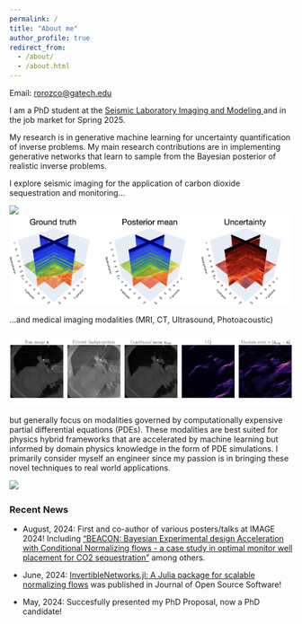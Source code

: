 ```yaml
---
permalink: /
title: "About me"
author_profile: true
redirect_from: 
  - /about/
  - /about.html
---
```

Email: rorozco@gatech.edu

I am a PhD student at the [Seismic Laboratory Imaging and Modeling ]([https://arxiv.org/pdf/2404.00075](https://slim.gatech.edu/)) and in the job market for Spring 2025. 

My research is in generative machine learning for uncertainty quantification of inverse problems. My main research contributions are in implementing generative networks that learn to sample from the Bayesian posterior of realistic inverse problems. 

I explore seismic imaging for the application of carbon dioxide sequestration and monitoring... 

<p float="left">
  <img src="/images/rtm.gif" width="200">
  <img src="/images/3d_seismic.png" width="500">
</p>


...and medical imaging modalities (MRI, CT, Ultrasound, Photoacoustic) 

![Medical Imaging with Uncertainty Quantification](/images/uq_ct.jpeg)

but generally focus on modalities governed by computationally expensive partial differential equations (PDEs).  These modalities are best suited for physics hybrid frameworks that are accelerated by machine learning but informed by domain physics knowledge in the form of PDE simulations. I primarily consider myself an engineer since my passion is in bringing these novel techniques to real world applications.

<img src="/images/mri_post.gif" width="200">


### Recent News

* August, 2024: First and co-author of various posters/talks at IMAGE 2024! Including [“BEACON: Bayesian Experimental design Acceleration with Conditional Normalizing flows - a case study in optimal monitor well placement for CO2 sequestration”](https://arxiv.org/pdf/2404.00075) among others. 

* June, 2024: [InvertibleNetworks.jl: A Julia package for scalable normalizing flows](https://joss.theoj.org/papers/10.21105/joss.06554) was published in Journal of Open Source Software!

* May, 2024: Succesfully presented my PhD Proposal, now a PhD candidate!
